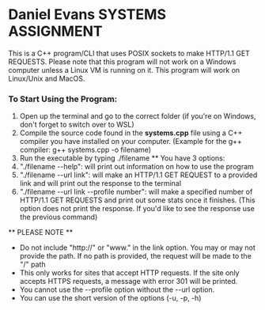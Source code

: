 # **Daniel Evans SYSTEMS ASSIGNMENT**

This is a C++ program/CLI that uses POSIX sockets to make HTTP/1.1 GET REQUESTS.
Please note that this program will not work on a Windows computer unless a Linux VM is running on it.
This program will work on Linux/Unix and MacOS.

### **To Start Using the Program:**
1. Open up the terminal and go to the correct folder (if you're on Windows, don't forget to switch over to WSL)
1. Compile the source code found in the **systems.cpp** file using a C++ compiler you have installed on your computer. 
(Example for the g++ compiler: g++ systems.cpp -o filename)
1. Run the executable by typing ./filename
** You have 3 options:
1. "./filename --help": will print out information on how to use the program
1. "./filename --url link": will make an HTTP/1.1 GET REQUEST to a provided link and will print out the response to the terminal
1. "./filename --url link --profile number": will make a specified number of HTTP/1.1 GET REQUESTS and print out some stats once it finishes. (This option does not print the response. If you'd like to see the response use the previous command) 

** PLEASE NOTE **
* Do not include "http://" or "www." in the link option. You may or may not provide the path. If no path is provided, the request will be made to the "/" path
* This only works for sites that accept HTTP requests. If the site only accepts HTTPS requests, a message with error 301 will be printed.
* You cannot use the --profile option without the --url option.
* You can use the short version of the options (-u, -p, -h)